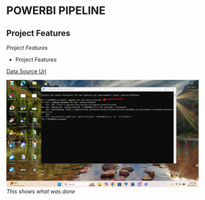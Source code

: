 # POWERBI PIPELINE

**Project Features** 
--

*Project Features*

- Project Features

[Data Source Url](https://github.com/wilfredoamen/PowerBI-project) 


![IMG1](./Vagrant-pics/v1.png)
*This shows what was done*




